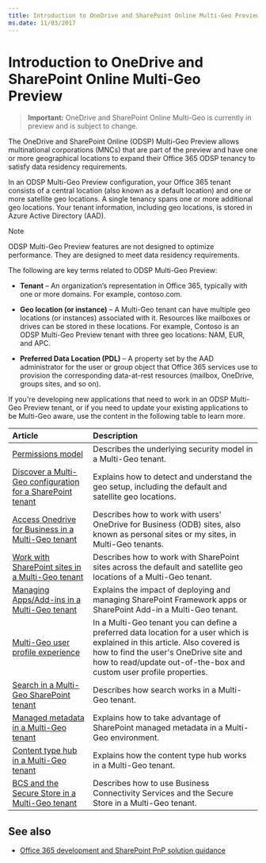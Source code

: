 ```yaml
---
title: Introduction to OneDrive and SharePoint Online Multi-Geo Preview
ms.date: 11/03/2017
---
```

# Introduction to OneDrive and SharePoint Online Multi-Geo Preview

> **Important:** OneDrive and SharePoint Online Multi-Geo is currently in preview and is subject to change.

The OneDrive and SharePoint Online (ODSP) Multi-Geo Preview allows multinational corporations (MNCs) that are part of the preview and have one or more geographical locations to expand their Office 365 ODSP tenancy to satisfy data residency requirements.

In an ODSP Multi-Geo Preview configuration, your Office 365 tenant consists of a central location (also known as a default location) and one or more satellite geo locations. A single tenancy spans one or more additional geo locations. Your tenant information, including geo locations, is stored in Azure Active Directory (AAD).

> [!NOTE] 
> ODSP Multi-Geo Preview features are not designed to optimize performance. They are designed to meet data residency requirements.

The following are key terms related to ODSP Multi-Geo Preview:

- **Tenant** – An organization’s representation in Office 365, typically with one or more domains. For example, contoso.com.

- **Geo location (or instance)** – A Multi-Geo tenant can have multiple geo locations (or instances) associated with it. Resources like mailboxes or drives can be stored in these locations. For example, Contoso is an ODSP Multi-Geo Preview tenant with three geo locations: NAM, EUR, and APC.

- **Preferred Data Location (PDL)** – A property set by the AAD administrator for the user or group object that Office 365 services use to provision the corresponding data-at-rest resources (mailbox, OneDrive, groups sites, and so on).

If you're developing new applications that need to work in an ODSP Multi-Geo Preview tenant, or if you need to update your existing applications to be Multi-Geo aware, use the content in the following table to learn more. 

|**Article**|**Description**|
|:-----|:-----|
|[Permissions model](multigeo-permissions.md)|Describes the underlying security model in a Multi-Geo tenant.|
|[Discover a Multi-Geo configuration for a SharePoint tenant](multigeo-discovery.md)|Explains how to detect and understand the geo setup, including the default and satellite geo locations.|
|[Access Onedrive for Business in a Multi-Geo tenant](multigeo-onedrive.md)|Describes how to work with users' OneDrive for Business (ODB) sites, also known as personal sites or my sites, in Multi-Geo tenants.|
|[Work with SharePoint sites in a Multi-Geo tenant](multigeo-sites.md)|Describes how to work with SharePoint sites across the default and satellite geo locations of a Multi-Geo tenant.|
|[Managing Apps/Add-ins in a Multi-Geo tenant](multigeo-apps.md)|Explains the impact of deploying and managing SharePoint Framework apps or SharePoint Add-in a Multi-Geo tenant.|
|[Multi-Geo user profile experience](multigeo-userprofileexperience.md)|In a Multi-Geo tenant you can define a preferred data location for a user which is explained in this article. Also covered is how to find the user's OneDrive site and how to read/update out-of-the-box and custom user profile properties.|
|[Search in a Multi-Geo SharePoint tenant](multigeo-search.md)|Describes how search works in a Multi-Geo tenant.|
|[Managed metadata in a Multi-Geo tenant](multigeo-managedmetadata.md)|Explains how to take advantage of SharePoint managed metadata in a Multi-Geo environment.|
|[Content type hub in a Multi-Geo tenant](multigeo-contenttypehub.md)|Explains how the content type hub works in a Multi-Geo tenant.|
|[BCS and the Secure Store in a Multi-Geo tenant](multigeo-bcsandsecurestore.md)|Describes how to use Business Connectivity Services and the Secure Store in a Multi-Geo tenant.|


## See also

- [Office 365 development and SharePoint PnP solution guidance](office-365-development-patterns-and-practices-solution-guidance.md)

